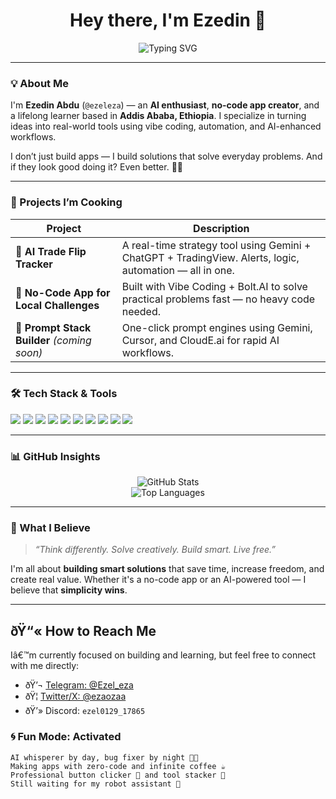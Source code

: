 <h1 align="center">Hey there, I'm Ezedin 👋</h1>

<p align="center">
  <img src="https://readme-typing-svg.demolab.com?font=Fira+Code&weight=500&size=24&duration=4000&pause=1000&color=16F7FC&center=true&vCenter=true&width=500&lines=No-code+Innovator+%F0%9F%94%A5;AI+Builder+%7C+App+Maker+%7C+Always+Learning;Turning+Ideas+into+Solutions+%F0%9F%A7%AA" alt="Typing SVG" />
</p>

---

### 💡 About Me

I'm **Ezedin Abdu** (`@ezeleza`) — an **AI enthusiast**, **no-code app creator**, and a lifelong learner based in **Addis Ababa, Ethiopia**. I specialize in turning ideas into real-world tools using vibe coding, automation, and AI-enhanced workflows.

I don’t just build apps — I build solutions that solve everyday problems. And if they look good doing it? Even better. 💼✨

---

### 🚀 Projects I’m Cooking

| Project | Description |
|--------|-------------|
| 🤖 **AI Trade Flip Tracker** | A real-time strategy tool using Gemini + ChatGPT + TradingView. Alerts, logic, automation — all in one. |
| 🧩 **No-Code App for Local Challenges** | Built with Vibe Coding + Bolt.AI to solve practical problems fast — no heavy code needed. |
| 🧠 **Prompt Stack Builder** *(coming soon)* | One-click prompt engines using Gemini, Cursor, and CloudE.ai for rapid AI workflows. |

---

### 🛠️ Tech Stack & Tools

<p align="left">
  <img src="https://img.shields.io/badge/Vibe%20Coding-NoCode-blue" />
  <img src="https://img.shields.io/badge/ChatGPT-OpenAI-green?logo=openai" />
  <img src="https://img.shields.io/badge/Gemini-AI-blue?logo=google" />
  <img src="https://img.shields.io/badge/Bolt.AI-Fast%20NoCode-purple" />
  <img src="https://img.shields.io/badge/Cursor-AI%20Coding-lightgrey" />
  <img src="https://img.shields.io/badge/CloudE.ai-Infra%20Automation-blueviolet" />
  <img src="https://img.shields.io/badge/Lovable-AI%20Design-pink" />
  <img src="https://img.shields.io/badge/VS%20Code-DevTool-blue?logo=visualstudiocode" />
  <img src="https://img.shields.io/badge/Copilot-AI-black?logo=github" />
  <img src="https://img.shields.io/badge/TradingView-Charts-blue?logo=tradingview" />
</p>

---

### 📊 GitHub Insights

<p align="center">
  <img src="https://github-readme-stats.vercel.app/api?username=ezeleza&show_icons=true&theme=radical" alt="GitHub Stats" />
  <br />
  <img src="https://github-readme-stats.vercel.app/api/top-langs/?username=ezeleza&layout=compact&theme=radical" alt="Top Languages" />
</p>

---

### 🧠 What I Believe

> _“Think differently. Solve creatively. Build smart. Live free.”_

I'm all about **building smart solutions** that save time, increase freedom, and create real value. Whether it's a no-code app or an AI-powered tool — I believe that **simplicity wins**.

---

## ðŸ“« How to Reach Me

Iâ€™m currently focused on building and learning, but feel free to connect with me directly:

- ðŸ’¬ [Telegram: @Ezel_eza](https://t.me/Ezel_eza)
- ðŸ¦ [Twitter/X: @ezaozaa](https://twitter.com/ezaozaa)
- ðŸ’» Discord: `ezel0129_17865`



### 🌀 Fun Mode: Activated

```text
AI whisperer by day, bug fixer by night 🧑‍💻  
Making apps with zero-code and infinite coffee ☕  
Professional button clicker 🔘 and tool stacker 🧰  
Still waiting for my robot assistant 🤖  
